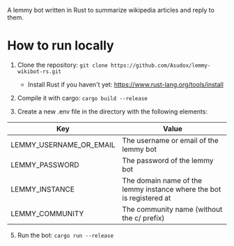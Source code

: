 A lemmy bot written in Rust to summarize wikipedia articles and reply to them.

# How to run locally
1. Clone the repository: `git clone https://github.com/Asudox/lemmy-wikibot-rs.git`
    - Install Rust if you haven't yet: https://www.rust-lang.org/tools/install

3. Compile it with cargo: `cargo build --release`
4. Create a new .env file in the directory with the following elements:

| Key                      | Value                                                                |
|--------------------------|----------------------------------------------------------------------|
| LEMMY_USERNAME_OR_EMAIL  | The username or email of the lemmy bot                               |
| LEMMY_PASSWORD           | The password of the lemmy bot                                        |
| LEMMY_INSTANCE           | The domain name of the lemmy instance where the bot is registered at |
| LEMMY_COMMUNITY          | The community name (without the c/ prefix)                           |

5. Run the bot: `cargo run --release`
